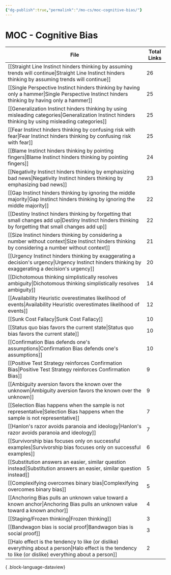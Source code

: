 ```yaml
---
{"dg-publish":true,"permalink":"/mo-cs/moc-cognitive-bias/"}
---
```


# MOC - Cognitive Bias

| File                                                                                                                                                          | Total Links |
| ------------------------------------------------------------------------------------------------------------------------------------------------------------- | ----------- |
| [[Straight Line Instinct hinders thinking by assuming trends will continue\|Straight Line Instinct hinders thinking by assuming trends will continue]]     | 26          |
| [[Single Perspective Instinct hinders thinking by having only a hammer\|Single Perspective Instinct hinders thinking by having only a hammer]]             | 25          |
| [[Generalization Instinct hinders thinking by using misleading categories\|Generalization Instinct hinders thinking by using misleading categories]]       | 25          |
| [[Fear Instinct hinders thinking by confusing risk with fear\|Fear Instinct hinders thinking by confusing risk with fear]]                                 | 25          |
| [[Blame Instinct hinders thinking by pointing fingers\|Blame Instinct hinders thinking by pointing fingers]]                                               | 24          |
| [[Negativity Instinct hinders thinking by emphasizing bad news\|Negativity Instinct hinders thinking by emphasizing bad news]]                             | 23          |
| [[Gap Instinct hinders thinking by ignoring the middle majority\|Gap Instinct hinders thinking by ignoring the middle majority]]                           | 22          |
| [[Destiny Instinct hinders thinking by forgetting that small changes add up\|Destiny Instinct hinders thinking by forgetting that small changes add up]]   | 22          |
| [[Size Instinct hinders thinking by considering a number without context\|Size Instinct hinders thinking by considering a number without context]]         | 21          |
| [[Urgency Instinct hinders thinking by exaggerating a decision's urgency\|Urgency Instinct hinders thinking by exaggerating a decision's urgency]]         | 20          |
| [[Dichotomous thinking simplistically resolves ambiguity\|Dichotomous thinking simplistically resolves ambiguity]]                                         | 14          |
| [[Availability Heuristic overestimates likelihood of events\|Availability Heuristic overestimates likelihood of events]]                                   | 12          |
| [[Sunk Cost Fallacy\|Sunk Cost Fallacy]]                                                                                                                   | 10          |
| [[Status quo bias favors the current state\|Status quo bias favors the current state]]                                                                     | 10          |
| [[Confirmation Bias defends one's assumptions\|Confirmation Bias defends one's assumptions]]                                                               | 10          |
| [[Positive Test Strategy reinforces Confirmation Bias\|Positive Test Strategy reinforces Confirmation Bias]]                                               | 9           |
| [[Ambiguity aversion favors the known over the unknown\|Ambiguity aversion favors the known over the unknown]]                                             | 9           |
| [[Selection Bias happens when the sample is not representative\|Selection Bias happens when the sample is not representative]]                             | 7           |
| [[Hanlon's razor avoids paranoia and ideology\|Hanlon's razor avoids paranoia and ideology]]                                                               | 7           |
| [[Survivorship bias focuses only on successful examples\|Survivorship bias focuses only on successful examples]]                                           | 6           |
| [[Substitution answers an easier, similar question instead\|Substitution answers an easier, similar question instead]]                                     | 5           |
| [[Complexifying overcomes binary bias\|Complexifying overcomes binary bias]]                                                                               | 5           |
| [[Anchoring Bias pulls an unknown value toward a known anchor\|Anchoring Bias pulls an unknown value toward a known anchor]]                               | 4           |
| [[Staging/Frozen thinking\|Frozen thinking]]                                                                                                               | 3           |
| [[Bandwagon bias is social proof\|Bandwagon bias is social proof]]                                                                                         | 3           |
| [[Halo effect is the tendency to like (or dislike) everything about a person\|Halo effect is the tendency to like (or dislike) everything about a person]] | 2           |

{ .block-language-dataview}